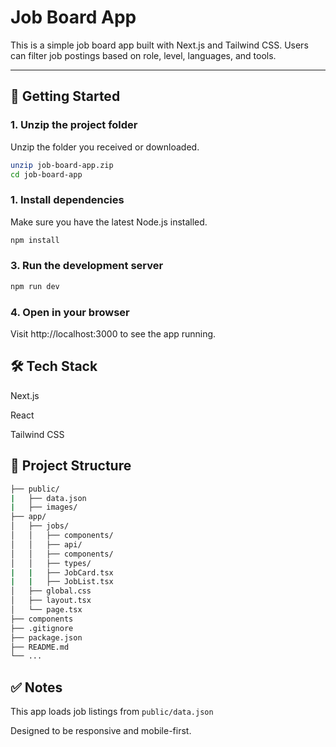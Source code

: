 # Job Board App

This is a simple job board app built with Next.js and Tailwind CSS. Users can filter job postings based on role, level, languages, and tools.


---

## 🚀 Getting Started

### 1. Unzip the project folder

Unzip the folder you received or downloaded.

```bash
unzip job-board-app.zip
cd job-board-app
```

### 1. Install dependencies

Make sure you have the latest Node.js installed.

```bash
npm install
```

### 3. Run the development server

```bash
npm run dev
```

### 4. Open in your browser

Visit http://localhost:3000 to see the app running.

## 🛠 Tech Stack
Next.js

React

Tailwind CSS


## 📁 Project Structure

```bash
├── public/
|   ├── data.json
|   ├── images/
├── app/
│   ├── jobs/
│   │   ├── components/
│   │   ├── api/
│   │   ├── components/
│   │   ├── types/
|   |   ├── JobCard.tsx
|   |   ├── JobList.tsx
│   ├── global.css
│   ├── layout.tsx
│   └── page.tsx
├── components
├── .gitignore
├── package.json
├── README.md
└── ...
```

##  ✅ Notes
This app loads job listings from `public/data.json`

Designed to be responsive and mobile-first.